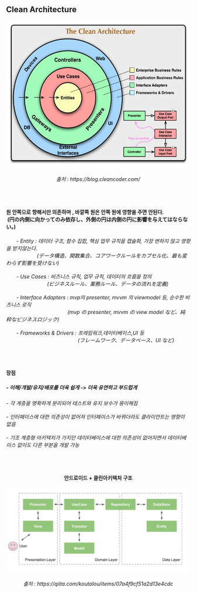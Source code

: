 
<h2> Clean Architecture</h2>

<div align="center">
<img height="400" src="https://github.com/kimTH65/cs/blob/main/img/CleanArchitecture.jpg">
<h6>출처 : https://blog.cleancoder.com/</h6>
</div>

<br>
<h4>원 안쪽으로 향해서만 의존하며 , 바깥쪽 원은 안쪽 원에 영향을 주면 안된다.<br>
&nbsp(円の内側に向かってのみ依存し、外側の円は内側の円に影響を与えてはならない。)
</h4>
<h6>
<a>　　</a>- Entity : 데이터 구조, 함수 집합, 핵심 업무 규칙을 캡슐화, 가장 변하지 않고 영향을 받지않는다.<br>
<a>　　　　　　</a>(データ構造、関数集合、コアワークルールをカプセル化、最も変わらず影響を受けない)
<br><br>
<a>　　</a>- Use Cases : 비즈니스 규칙, 업무 규칙, 데이터의 흐름을 정의<br>
<a>　　　　　　　　</a>(ビジネスルール、業務ルール、データの流れを定義)
<br><br> 
<a>　　</a>- Interface Adapters : mvp의 presenter, mvvm 의 viewmodel 등, 순수한 비즈니스 로직<br>
<a>　　　　　　　　　　　　</a>(mvp の presenter, mvvm の view model など、純粋なビジネスロジック)
<br><br> 
<a>　　</a>- Frameworks & Drivers : 프레임워크,데이터베이스,UI 등<br>
<a>　　　　　　　　　　　　　　</a>(フレームワーク、データベース、UI など)
</h6> 
<br>

<h4>장점</h4>
<h5>
 - 이해/개발/유지/배포를 더욱 쉽게 -> 더욱 유연하고 부드럽게
</h5>
<h6>
 - 각 계층을 명확하게 분리되어 테스트와 유지 보수가 용이해짐
<br><br> - 인터페이스에 대한 의존성이 없어져 인터페이스가 바뀌더라도 클라이언트는 영향이 없음
<br><br> - 기조 계층형 아키텍처가 가지던 데이터베이스에 대한 의존성이 없어지면서 데이터베이스 없이도 다른 부분을 개발 가능
</h6> 
<br>


<div align="center">
<h4>안드로이드 + 클린아키텍처 구조</h4>
<img src="https://github.com/kimTH65/cs/blob/main/img/cleanAnd.png">
<h6>출처 : https://qiita.com/koutalou/items/07a4f9cf51a2d13e4cdc</h6>
 </div>

